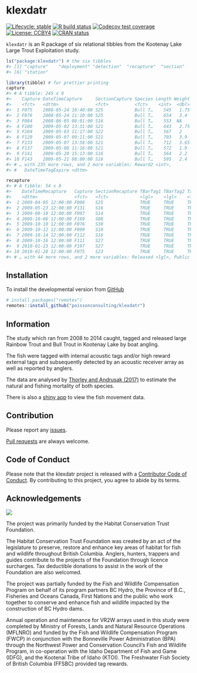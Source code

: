 
<!-- README.md is generated from README.Rmd. Please edit that file -->

# klexdatr

<!-- badges: start -->

[![Lifecycle:
stable](https://img.shields.io/badge/lifecycle-stable-brightgreen.svg)](https://www.tidyverse.org/lifecycle/#stable)
[![R build
status](https://github.com/poissonconsulting/klexdatr/workflows/R-CMD-check/badge.svg)](https://github.com/poissonconsulting/klexdatr/actions)
[![Codecov test
coverage](https://codecov.io/gh/poissonconsulting/klexdatr/branch/master/graph/badge.svg)](https://codecov.io/gh/poissonconsulting/klexdatr?branch=master)
[![License:
CCBY4](https://img.shields.io/badge/License-CCBY4-green.svg)](https://creativecommons.org/licenses/by/4.0/)
[![CRAN
status](https://www.r-pkg.org/badges/version/klexdatr)](https://CRAN.R-project.org/package=klexdatr)
<!-- badges: end -->

`klexdatr` is an R package of six relational tibbles from the Kootenay
Lake Large Trout Exploitation study.

``` r
ls("package:klexdatr") # the six tibbles
#> [1] "capture"    "deployment" "detection"  "recapture"  "section"   
#> [6] "station"
```

``` r
library(tibble) # for prettier printing
capture
#> # A tibble: 245 x 9
#>    Capture DateTimeCapture     SectionCapture Species Length Weight Reward1
#>    <fct>   <dttm>              <fct>          <fct>    <int>  <dbl>   <int>
#>  1 F075    2008-05-24 10:40:00 S25            Bull T…    545   1.75       0
#>  2 F076    2008-05-24 11:10:00 S25            Bull T…    654   3.4        0
#>  3 F084    2008-06-05 08:01:00 S16            Bull T…    553  NA          0
#>  4 F100    2009-05-02 13:31:00 S21            Bull T…    643   2.75     100
#>  5 F104    2009-05-03 11:17:00 S22            Bull T…    567   2        100
#>  6 F129    2009-05-07 09:11:00 S21            Bull T…    703   3.9      100
#>  7 F133    2009-05-07 13:58:00 S21            Bull T…    712   3.65     100
#>  8 F137    2009-05-08 11:16:00 S21            Bull T…    572   1.9      100
#>  9 F141    2009-05-20 15:13:00 S16            Bull T…    564   2.2      100
#> 10 F143    2009-05-21 08:00:00 S16            Bull T…    595   2.4      100
#> # … with 235 more rows, and 2 more variables: Reward2 <int>,
#> #   DateTimeTagExpire <dttm>
```

``` r
recapture
#> # A tibble: 54 x 8
#>    DateTimeRecapture   Capture SectionRecapture TBarTag1 TBarTag2 TagsRemoved
#>    <dttm>              <fct>   <fct>            <lgl>    <lgl>    <lgl>      
#>  1 2009-04-05 12:00:00 F006    S25              TRUE     TRUE     TRUE       
#>  2 2009-05-23 12:00:00 F131    S16              TRUE     TRUE     TRUE       
#>  3 2009-09-10 12:00:00 F097    S14              TRUE     TRUE     TRUE       
#>  4 2009-10-06 12:00:00 F169    S08              TRUE     TRUE     TRUE       
#>  5 2009-10-10 12:00:00 F076    S30              TRUE     TRUE     TRUE       
#>  6 2009-10-12 12:00:00 F099    S10              TRUE     TRUE     TRUE       
#>  7 2009-10-14 12:00:00 F112    S16              TRUE     TRUE     TRUE       
#>  8 2009-10-16 12:00:00 F111    S27              TRUE     TRUE     TRUE       
#>  9 2010-01-23 12:00:00 F197    S27              TRUE     TRUE     TRUE       
#> 10 2010-01-28 12:00:00 F075    S23              TRUE     TRUE     TRUE       
#> # … with 44 more rows, and 2 more variables: Released <lgl>, Public <lgl>
```

## Installation

<!-- To install the latest release from [CRAN](https://cran.r-project.org) -->

To install the developmental version from
[GitHub](https://github.com/poissonconsulting/klexdatr)

``` r
# install.packages("remotes")
remotes::install_github("poissonconsulting/klexdatr")
```

## Information

The study which ran from 2008 to 2014 caught, tagged and released large
Rainbow Trout and Bull Trout in Kootenay Lake by boat angling.

The fish were tagged with internal acoustic tags and/or high reward
external tags and subsequently detected by an acoustic receiver array as
well as reported by anglers.

The data are analysed by [Thorley and Andrusak
(2017)](https://peerj.com/articles/2874/) to estimate the natural and
fishing mortality of both species.

There is also a [shiny
app](https://www.poissonconsulting.ca/post/2018/klexdatr/) to view the
fish movement data.

## Contribution

Please report any
[issues](https://github.com/poissonconsulting/pkgtemplate/issues).

[Pull requests](https://github.com/poissonconsulting/pkgtemplate/pulls)
are always welcome.

## Code of Conduct

Please note that the klexdatr project is released with a [Contributor
Code of
Conduct](https://contributor-covenant.org/version/2/0/CODE_OF_CONDUCT.html).
By contributing to this project, you agree to abide by its terms.

## Acknowledgements

![](man/figures/logos.png)

The project was primarily funded by the Habitat Conservation Trust
Foundation.

The Habitat Conservation Trust Foundation was created by an act of the
legislature to preserve, restore and enhance key areas of habitat for
fish and wildlife throughout British Columbia. Anglers, hunters,
trappers and guides contribute to the projects of the Foundation through
licence surcharges. Tax deductible donations to assist in the work of
the Foundation are also welcomed.

The project was partially funded by the Fish and Wildlife Compensation
Program on behalf of its program partners BC Hydro, the Province of
B.C., Fisheries and Oceans Canada, First Nations and the public who work
together to conserve and enhance fish and wildlife impacted by the
construction of BC Hydro dams.

Annual operation and maintenance for VR2W arrays used in this study were
completed by Ministry of Forests, Lands and Natural Resource Operations
(MFLNRO) and funded by the Fish and Wildlife Compensation Program (FWCP)
in conjunction with the Bonneville Power Administration (BPA) through
the Northwest Power and Conservation Council’s Fish and Wildlife
Program, in co-operation with the Idaho Department of Fish and Game
(IDFG), and the Kootenai Tribe of Idaho (KTOI). The Freshwater Fish
Society of British Columbia (FFSBC) provided tag rewards.
